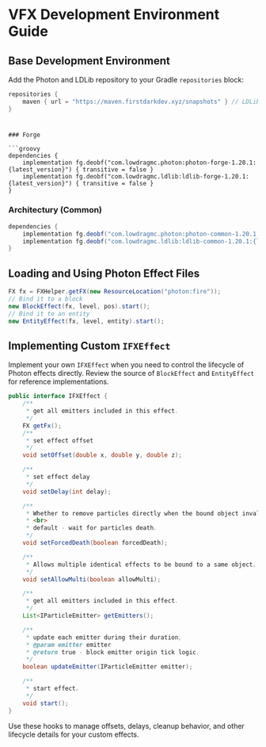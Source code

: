 # VFX Development Environment Guide

## Base Development Environment

Add the Photon and LDLib repository to your Gradle `repositories` block:

```groovy
repositories {
    maven { url = "https://maven.firstdarkdev.xyz/snapshots" } // LDLib, Photon
}
```

###
```

### Forge

```groovy
dependencies {
    implementation fg.deobf("com.lowdragmc.photon:photon-forge-1.20.1:{latest_version}") { transitive = false }
    implementation fg.deobf("com.lowdragmc.ldlib:ldlib-forge-1.20.1:{latest_version}") { transitive = false }
}
```

### Architectury (Common)

```groovy
dependencies {
    implementation fg.deobf("com.lowdragmc.photon:photon-common-1.20.1:{latest_version}") { transitive = false }
    implementation fg.deobf("com.lowdragmc.ldlib:ldlib-common-1.20.1:{latest_version}") { transitive = false }
}
```

## Loading and Using Photon Effect Files

```java
FX fx = FXHelper.getFX(new ResourceLocation("photon:fire"));
// Bind it to a block
new BlockEffect(fx, level, pos).start();
// Bind it to an entity
new EntityEffect(fx, level, entity).start();
```

## Implementing Custom `IFXEffect`

Implement your own `IFXEffect` when you need to control the lifecycle of Photon effects directly. Review the source of `BlockEffect` and `EntityEffect` for reference implementations.

```java
public interface IFXEffect {
    /**
     * get all emitters included in this effect.
     */
    FX getFx();
    /**
     * set effect offset
     */
    void setOffset(double x, double y, double z);

    /**
     * set effect delay
     */
    void setDelay(int delay);

    /**
     * Whether to remove particles directly when the bound object invalid.
     * <br>
     * default - wait for particles death.
     */
    void setForcedDeath(boolean forcedDeath);

    /**
     * Allows multiple identical effects to be bound to a same object。
     */
    void setAllowMulti(boolean allowMulti);

    /**
     * get all emitters included in this effect.
     */
    List<IParticleEmitter> getEmitters();

    /**
     * update each emitter during their duration,
     * @param emitter emitter
     * @return true - block emitter origin tick logic.
     */
    boolean updateEmitter(IParticleEmitter emitter);

    /**
     * start effect。
     */
    void start();
}
```

Use these hooks to manage offsets, delays, cleanup behavior, and other lifecycle details for your custom effects.
